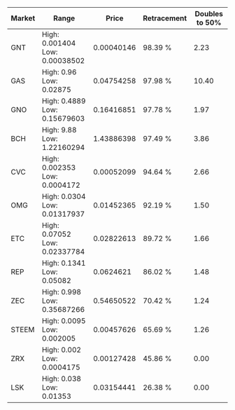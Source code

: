 | Market | Range | Price| Retracement | Doubles to 50% |
| --- | --- | --- | --- | --- |
| GNT | High: 0.001404<br />Low: 0.00038502 | 0.00040146 | 98.39 % | 2.23 |
| GAS | High: 0.96<br />Low: 0.02875 | 0.04754258 | 97.98 % | 10.40 |
| GNO | High: 0.4889<br />Low: 0.15679603 | 0.16416851 | 97.78 % | 1.97 |
| BCH | High: 9.88<br />Low: 1.22160294 | 1.43886398 | 97.49 % | 3.86 |
| CVC | High: 0.002353<br />Low: 0.0004172 | 0.00052099 | 94.64 % | 2.66 |
| OMG | High: 0.0304<br />Low: 0.01317937 | 0.01452365 | 92.19 % | 1.50 |
| ETC | High: 0.07052<br />Low: 0.02337784 | 0.02822613 | 89.72 % | 1.66 |
| REP | High: 0.1341<br />Low: 0.05082 | 0.0624621 | 86.02 % | 1.48 |
| ZEC | High: 0.998<br />Low: 0.35687266 | 0.54650522 | 70.42 % | 1.24 |
| STEEM | High: 0.0095<br />Low: 0.002005 | 0.00457626 | 65.69 % | 1.26 |
| ZRX | High: 0.002<br />Low: 0.0004175 | 0.00127428 | 45.86 % | 0.00 |
| LSK | High: 0.038<br />Low: 0.01353 | 0.03154441 | 26.38 % | 0.00 |
